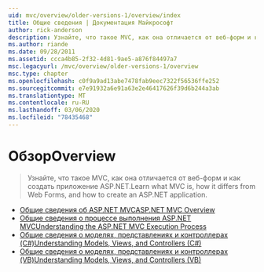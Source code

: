 ```yaml
---
uid: mvc/overview/older-versions-1/overview/index
title: Общие сведения | Документация Майкрософт
author: rick-anderson
description: Узнайте, что такое MVC, как она отличается от веб-форм и как создать приложение ASP.NET.
ms.author: riande
ms.date: 09/28/2011
ms.assetid: ccca4b85-2f32-4d81-9ae5-a876f84497a7
msc.legacyurl: /mvc/overview/older-versions-1/overview
msc.type: chapter
ms.openlocfilehash: c0f9a9ad13abe7478fab9eec7322f56536ffe252
ms.sourcegitcommit: e7e91932a6e91a63e2e46417626f39d6b244a3ab
ms.translationtype: MT
ms.contentlocale: ru-RU
ms.lasthandoff: 03/06/2020
ms.locfileid: "78435468"
---
```

# <a name="overview"></a><span data-ttu-id="bc974-103">Обзор</span><span class="sxs-lookup"><span data-stu-id="bc974-103">Overview</span></span>

> <span data-ttu-id="bc974-104">Узнайте, что такое MVC, как она отличается от веб-форм и как создать приложение ASP.NET.</span><span class="sxs-lookup"><span data-stu-id="bc974-104">Learn what MVC is, how it differs from Web Forms, and how to create an ASP.NET application.</span></span>

- [<span data-ttu-id="bc974-105">Общие сведения об ASP.NET MVC</span><span class="sxs-lookup"><span data-stu-id="bc974-105">ASP.NET MVC Overview</span></span>](asp-net-mvc-overview.md)
- [<span data-ttu-id="bc974-106">Общие сведения о процессе выполнения ASP.NET MVC</span><span class="sxs-lookup"><span data-stu-id="bc974-106">Understanding the ASP.NET MVC Execution Process</span></span>](understanding-the-asp-net-mvc-execution-process.md)
- [<span data-ttu-id="bc974-107">Общие сведения о моделях, представлениях и контроллерах (C#)</span><span class="sxs-lookup"><span data-stu-id="bc974-107">Understanding Models, Views, and Controllers (C#)</span></span>](understanding-models-views-and-controllers-cs.md)
- [<span data-ttu-id="bc974-108">Общие сведения о моделях, представлениях и контроллерах (VB)</span><span class="sxs-lookup"><span data-stu-id="bc974-108">Understanding Models, Views, and Controllers (VB)</span></span>](understanding-models-views-and-controllers-vb.md)
